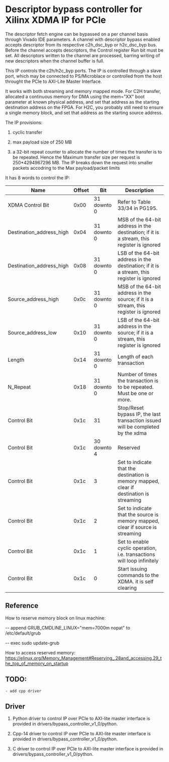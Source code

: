 # Descriptor bypass controller for Xilinx XDMA IP for PCIe

The descriptor fetch engine can be bypassed on a per channel basis through Vivado IDE
parameters. A channel with descriptor bypass enabled accepts descriptor from its 
respective c2h_dsc_byp or h2c_dsc_byp bus. Before the channel accepts descriptors,
the Control register Run bit must be set. All descriptors written to the channel are
processed, barring writing of new descriptors when the channel buffer is full.

This IP controls the c2h/h2c_byp ports. The IP is controlled through a slave port, which
may be connected to PS/Microblace or controlled from the host throught the PCIe to AXI-Lite 
Master Interface. 

It works with both streaming and memory mapped mode. For C2H transfer, allocated a continuous memory for DMA using the mem="XX" boot parameter at known physical address, and set that address as the starting destination address on the FPGA. For H2C, you probably still need to ensure a single memory block, and set that address as the starting source address.

The IP provisions:

1. cyclic transfer

2. max payload size of 250 MB

3. a 32-bit repeat counter to allocate the number of times the transfer is to be repeated. Hence the Maximum transfer size per request is 250*4294967296 MB. The IP breaks down the request into smaller packets accodring to the Max payload/packet limits

It has 8 words to control the IP:

| Name                     | Offset | Bit         | Description                                                                               |
|--------------------------|--------|-------------|-------------------------------------------------------------------------------------------|
| XDMA Control Bit         | 0x00   | 31 downto 0 | Refer to Table 33/34 in PG195.                                                            |
| Destination_address_high | 0x04   | 31 downto 0 | MSB of the 64-bit address in the destination; if it is a stream, this register is ignored |
| Destination_address_high | 0x08   | 31 downto 0 | LSB of the 64-bit address in the destination; if it is a stream, this register is ignored |
| Source_address_high      | 0x0c   | 31 downto 0 | MSB of the 64-bit address in the source; if it is a stream, this register is ignored      |
| Source_address_low       | 0x10   | 31 downto 0 | LSB of the 64-bit address in the source; if it is a stream, this register is ignored      |
| Length                   | 0x14   | 31 downto 0 | Length of each transaction                                                                |
| N_Repeat                 | 0x18   | 31 downto 0 | Number of times the transaction is to be repeated. Must be one or more.                   |
| Control Bit              | 0x1c   | 31          | Stop/Reset bypass IP, the last transaction issued will be completed by the xdma           |
| Control Bit              | 0x1c   | 30 downto 4 | Reserved                                                                                  |
| Control Bit              | 0x1c   | 3           | Set to indicate that the destination is memory mapped, clear if destination is streaming  |
| Control Bit              | 0x1c   | 2           | Set to indicate that the source is memory mapped, clear if source is streaming            |
| Control Bit              | 0x1c   | 1           | Set to enable cyclic operation, i.e. transactions will loop infinitely                    |
| Control Bit              | 0x1c   | 0           | Start issuing commands to the XDMA. it is self clearing                                   |

## Reference
 
How to reserve memory block on linux machine: 

 -- append GRUB_CMDLINE_LINUX="mem=7000m nopat" to /etc/default/grub
 
 -- exec sudo update-grub

How to access reserved memory:
https://elinux.org/Memory_Management#Reserving_.28and_accessing.29_the_top_of_memory_on_startup

## TODO:

    - add cpp driver

## Driver
1. Python driver to control IP over PCIe to AXI-lite master interface is provided in drivers/bypass_controller_v1_0/python.

2. Cpp-14 driver to control IP over PCIe to AXI-lite master interface is provided in drivers/bypass_controller_v1_0/python.

3. C driver to control IP over PCIe to AXI-lite master interface is provided in drivers/bypass_controller_v1_0/python.
